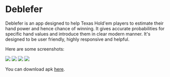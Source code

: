 # Deblefer

Deblefer is an app designed to help Texas Hold'em players to estimate their hand power and hence chance of winning. It gives accurate probabilities for specific hand values and introduce them in clear modern manner. It's designed to be user friendly, highly responsive and helpful.

Here are some screenshots:

![](Screeshots/s1.png)
![](Screeshots/s2.png)
![](Screeshots/s3.png)
![](Screeshots/s4.png)

You can download apk [here](App/app/release/app-release.apk).